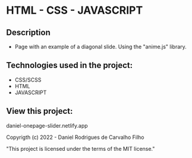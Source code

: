 # HTML - CSS - JAVASCRIPT

## Description

- Page with an example of a diagonal slide. Using the "anime.js" library.

## Technologies used in the project:

- CSS/SCSS
- HTML
- JAVASCRIPT

## View this project:

daniel-onepage-slider.netlify.app

Copyrigth (c) 2022 - Daniel Rodrigues de Carvalho Filho

"This project is licensed under the terms of the MIT license."
